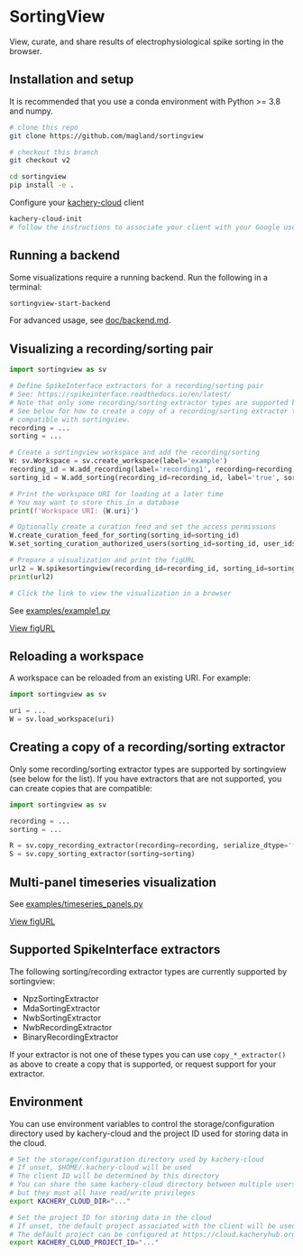 # SortingView

View, curate, and share results of electrophysiological spike sorting in the browser.

## Installation and setup

It is recommended that you use a conda environment with Python >= 3.8 and numpy.

```bash
# clone this repo
git clone https://github.com/magland/sortingview

# checkout this branch
git checkout v2

cd sortingview
pip install -e .
```

Configure your [kachery-cloud](https://github.com/scratchrealm/kachery-cloud) client

```bash
kachery-cloud-init
# follow the instructions to associate your client with your Google user name on kachery-cloud
```

## Running a backend

Some visualizations require a running backend. Run the following in a terminal:

```bash
sortingview-start-backend
```

For advanced usage, see [doc/backend.md](doc/backend.md).

## Visualizing a recording/sorting pair

```python
import sortingview as sv

# Define SpikeInterface extractors for a recording/sorting pair
# See: https://spikeinterface.readthedocs.io/en/latest/
# Note that only some recording/sorting extractor types are supported by sortingview
# See below for how to create a copy of a recording/sorting extractor to be
# compatible with sortingview.
recording = ...
sorting = ...

# Create a sortingview workspace and add the recording/sorting
W: sv.Workspace = sv.create_workspace(label='example')
recording_id = W.add_recording(label='recording1', recording=recording)
sorting_id = W.add_sorting(recording_id=recording_id, label='true', sorting=sorting)

# Print the workspace URI for loading at a later time
# You may want to store this in a database
print(f'Workspace URI: {W.uri}')

# Optionally create a curation feed and set the access permissions
W.create_curation_feed_for_sorting(sorting_id=sorting_id)
W.set_sorting_curation_authorized_users(sorting_id=sorting_id, user_ids=['jmagland@flatironinstitute.org'])

# Prepare a visualization and print the figURL
url2 = W.spikesortingview(recording_id=recording_id, sorting_id=sorting_id, label='Test workspace')
print(url2)

# Click the link to view the visualization in a browser
```

See [examples/example1.py](examples/example1.py)

[View figURL](https://figurl.org/f?v=gs://figurl/spikesortingview-2&d=ipfs://bafkreif3rb4yqpmece62wpfgqgdqc4izjitgs6x3htuqoeonwu6r5pd5ly&project=siojtbyvbw&label=Test%20workspace)

## Reloading a workspace

A workspace can be reloaded from an existing URI. For example:

```python
import sortingview as sv

uri = ...
W = sv.load_workspace(uri)
```

## Creating a copy of a recording/sorting extractor

Only some recording/sorting extractor types are supported by sortingview (see below for the list).
If you have extractors that are not supported, you can create copies
that are compatible:

```python
import sortingview as sv

recording = ...
sorting = ...

R = sv.copy_recording_extractor(recording=recording, serialize_dtype='float32')
S = sv.copy_sorting_extractor(sorting=sorting)
```

## Multi-panel timeseries visualization

See [examples/timeseries_panels.py](examples/timeseries_panels.py)

[View figURL](https://www.figurl.org/f?v=gs://figurl/spikesortingview-2&d=ipfs://bafkreictlxjsm5c35hz5gs4x4z6e3k5wumcqujytabfygjceecfowdx7li&project=siojtbyvbw&label=Jaq_03_12_visualization_data)

## Supported SpikeInterface extractors

The following sorting/recording extractor types are currently supported by sortingview:

* NpzSortingExtractor
* MdaSortingExtractor
* NwbSortingExtractor
* NwbRecordingExtractor
* BinaryRecordingExtractor

If your extractor is not one of these types you can use `copy_*_extractor()` as above to create a copy that is supported, or request support for your extractor.

## Environment

You can use environment variables to control the storage/configuration directory used by kachery-cloud and the project ID used for storing data in the cloud.

```bash
# Set the storage/configuration directory used by kachery-cloud
# If unset, $HOME/.kachery-cloud will be used
# The client ID will be determined by this directory
# You can share the same kachery-cloud directory between multiple users,
# but they must all have read/write privileges
export KACHERY_CLOUD_DIR="..."

# Set the project ID for storing data in the cloud
# If unset, the default project associated with the client will be used
# The default project can be configured at https://cloud.kacheryhub.org
export KACHERY_CLOUD_PROJECT_ID="..."
```